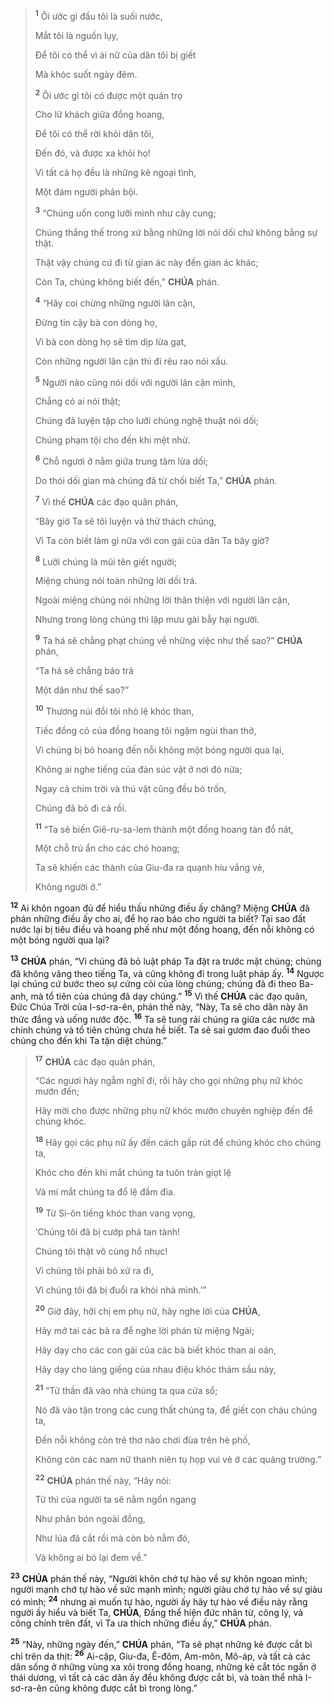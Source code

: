 > <sup><b>1</b></sup> Ôi ước gì đầu tôi là suối nước,
>
> Mắt tôi là nguồn lụy,
>
> Để tôi có thể vì ái nữ của dân tôi bị giết
>
> Mà khóc suốt ngày đêm.
>
> <sup><b>2</b></sup> Ôi ước gì tôi có được một quán trọ
>
> Cho lữ khách giữa đồng hoang,
>
> Để tôi có thể rời khỏi dân tôi,
>
> Đến đó, và được xa khỏi họ!
>
> Vì tất cả họ đều là những kẻ ngoại tình,
>
> Một đám người phản bội.
>
> <sup><b>3</b></sup> “Chúng uốn cong lưỡi mình như cây cung;
>
> Chúng thắng thế trong xứ bằng những lời nói dối chứ không bằng sự thật.
>
> Thật vậy chúng cứ đi từ gian ác này đến gian ác khác;
>
> Còn Ta, chúng không biết đến,” **CHÚA** phán.
>
> <sup><b>4</b></sup> “Hãy coi chừng những người lân cận,
>
> Đừng tin cậy bà con dòng họ,
>
> Vì bà con dòng họ sẽ tìm dịp lừa gạt,
>
> Còn những người lân cận thì đi rêu rao nói xấu.
>
> <sup><b>5</b></sup> Người nào cũng nói dối với người lân cận mình,
>
> Chẳng có ai nói thật;
>
> Chúng đã luyện tập cho lưỡi chúng nghệ thuật nói dối;
>
> Chúng phạm tội cho đến khi mệt nhừ.
>
> <sup><b>6</b></sup> Chỗ ngươi ở nằm giữa trung tâm lừa dối;
>
> Do thói dối gian mà chúng đã từ chối biết Ta,” **CHÚA** phán.
>
> <sup><b>7</b></sup> Vì thế **CHÚA** các đạo quân phán,
>
> “Bây giờ Ta sẽ tôi luyện và thử thách chúng,
>
> Vì Ta còn biết làm gì nữa với con gái của dân Ta bây giờ?
>
> <sup><b>8</b></sup> Lưỡi chúng là mũi tên giết người;
>
> Miệng chúng nói toàn những lời dối trá.
>
> Ngoài miệng chúng nói những lời thân thiện với người lân cận,
>
> Nhưng trong lòng chúng thì lập mưu gài bẫy hại người.
>
> <sup><b>9</b></sup> Ta há sẽ chẳng phạt chúng về những việc như thế sao?” **CHÚA** phán,
>
> “Ta há sẽ chẳng báo trả
>
> Một dân như thế sao?”
>
> <sup><b>10</b></sup> Thương núi đồi tôi nhỏ lệ khóc than,
>
> Tiếc đồng cỏ của đồng hoang tôi ngậm ngùi than thở,
>
> Vì chúng bị bỏ hoang đến nỗi không một bóng người qua lại,
>
> Không ai nghe tiếng của đàn súc vật ở nơi đó nữa;
>
> Ngay cả chim trời và thú vật cũng đều bỏ trốn,
>
> Chúng đã bỏ đi cả rồi.
>
> <sup><b>11</b></sup> “Ta sẽ biến Giê-ru-sa-lem thành một đống hoang tàn đổ nát,
>
> Một chỗ trú ẩn cho các chó hoang;
>
> Ta sẽ khiến các thành của Giu-đa ra quạnh hiu vắng vẻ,
>
> Không người ở.”

<sup><b>12</b></sup> Ai khôn ngoan đủ để hiểu thấu những điều ấy chăng? Miệng **CHÚA** đã phán những điều ấy cho ai, để họ rao báo cho người ta biết? Tại sao đất nước lại bị tiêu điều và hoang phế như một đồng hoang, đến nỗi không có một bóng người qua lại?

<sup><b>13</b></sup> **CHÚA** phán, “Vì chúng đã bỏ luật pháp Ta đặt ra trước mặt chúng; chúng đã không vâng theo tiếng Ta, và cũng không đi trong luật pháp ấy. <sup><b>14</b></sup> Ngược lại chúng cứ bước theo sự cứng cỏi của lòng chúng; chúng đã đi theo Ba-anh, mà tổ tiên của chúng đã dạy chúng.” <sup><b>15</b></sup> Vì thế **CHÚA** các đạo quân, Đức Chúa Trời của I-sơ-ra-ên, phán thế này, “Này, Ta sẽ cho dân này ăn thức đắng và uống nước độc. <sup><b>16</b></sup> Ta sẽ tung rải chúng ra giữa các nước mà chính chúng và tổ tiên chúng chưa hề biết. Ta sẽ sai gươm đao đuổi theo chúng cho đến khi Ta tận diệt chúng.”

> <sup><b>17</b></sup> **CHÚA** các đạo quân phán,
>
> “Các ngươi hãy ngẫm nghĩ đi, rồi hãy cho gọi những phụ nữ khóc mướn đến;
>
> Hãy mời cho được những phụ nữ khóc mướn chuyên nghiệp đến để chúng khóc.
>
> <sup><b>18</b></sup> Hãy gọi các phụ nữ ấy đến cách gấp rút để chúng khóc cho chúng ta,
>
> Khóc cho đến khi mắt chúng ta tuôn tràn giọt lệ
>
> Và mí mắt chúng ta đổ lệ đầm đìa.
>
> <sup><b>19</b></sup> Từ Si-ôn tiếng khóc than vang vọng,
>
> ‘Chúng tôi đã bị cướp phá tan tành!
>
> Chúng tôi thật vô cùng hổ nhục!
>
> Vì chúng tôi phải bỏ xứ ra đi,
>
> Vì chúng tôi đã bị đuổi ra khỏi nhà mình.’”
>
> <sup><b>20</b></sup> Giờ đây, hỡi chị em phụ nữ, hãy nghe lời của **CHÚA**,
>
> Hãy mở tai các bà ra để nghe lời phán từ miệng Ngài;
>
> Hãy dạy cho các con gái của các bà biết khóc than ai oán,
>
> Hãy dạy cho láng giềng của nhau điệu khóc thảm sầu này,
>
> <sup><b>21</b></sup> “Tử thần đã vào nhà chúng ta qua cửa sổ;
>
> Nó đã vào tận trong các cung thất chúng ta, để giết con cháu chúng ta,
>
> Đến nỗi không còn trẻ thơ nào chơi đùa trên hè phố,
>
> Không còn các nam nữ thanh niên tụ họp vui vẻ ở các quảng trường.”
>
> <sup><b>22</b></sup> **CHÚA** phán thế này, “Hãy nói:
>
> Tử thi của người ta sẽ nằm ngổn ngang
>
> Như phân bón ngoài đồng,
>
> Như lúa đã cắt rồi mà còn bỏ nằm đó,
>
> Và không ai bó lại đem về.”

<sup><b>23</b></sup> **CHÚA** phán thế này, “Người khôn chớ tự hào về sự khôn ngoan mình; người mạnh chớ tự hào về sức mạnh mình; người giàu chớ tự hào về sự giàu có mình; <sup><b>24</b></sup> nhưng ai muốn tự hào, người ấy hãy tự hào về điều này rằng người ấy hiểu và biết Ta, **CHÚA**, Đấng thể hiện đức nhân từ, công lý, và công chính trên đất, vì Ta ưa thích những điều ấy,” **CHÚA** phán.

<sup><b>25</b></sup> “Này, những ngày đến,” **CHÚA** phán, “Ta sẽ phạt những kẻ được cắt bì chỉ trên da thịt: <sup><b>26</b></sup> Ai-cập, Giu-đa, Ê-đôm, Am-môn, Mô-áp, và tất cả các dân sống ở những vùng xa xôi trong đồng hoang, những kẻ cắt tóc ngắn ở thái dương, vì tất cả các dân ấy đều không được cắt bì, và toàn thể nhà I-sơ-ra-ên cũng không được cắt bì trong lòng.”